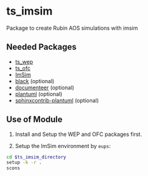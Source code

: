 # ts_imsim
Package to create Rubin AOS simulations with imsim

## Needed Packages

- [ts_wep](https://github.com/lsst-ts/ts_wep)
- [ts_ofc](https://github.com/lsst-ts/ts_ofc)
- [ImSim](https://github.com/LSSTDESC/imSim)
- [black](https://github.com/psf/black) (optional)
- [documenteer](https://github.com/lsst-sqre/documenteer) (optional)
- [plantuml](http://plantuml.com) (optional)
- [sphinxcontrib-plantuml](https://pypi.org/project/sphinxcontrib-plantuml/) (optional)

## Use of Module

1. Install and Setup the WEP and OFC packages first.

2. Setup the ImSim environment by `eups`:

```bash
cd $ts_imsim_directory
setup -k -r .
scons
```
